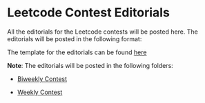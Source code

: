 # Leetcode Contest Editorials

All the editorials for the Leetcode contests will be posted here. The editorials will be posted in the following format:

The template for the editorials can be found [here](./template.md)

**Note**: The editorials will be posted in the following folders:

- [Biweekly Contest](./biweekly_editorials/)
<!-- Weekly contests -->
- [Weekly Contest](./weekly_editorials/)